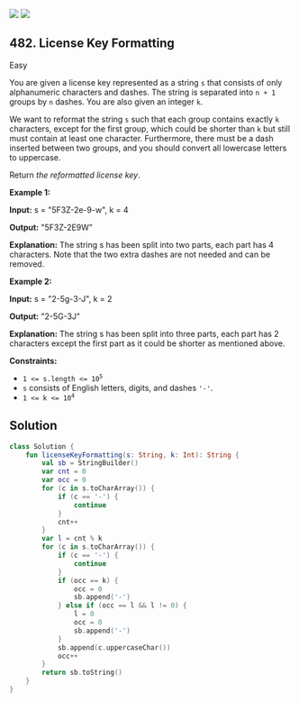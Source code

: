 [![](https://img.shields.io/github/stars/javadev/LeetCode-in-Kotlin?label=Stars&style=flat-square)](https://github.com/javadev/LeetCode-in-Kotlin)
[![](https://img.shields.io/github/forks/javadev/LeetCode-in-Kotlin?label=Fork%20me%20on%20GitHub%20&style=flat-square)](https://github.com/javadev/LeetCode-in-Kotlin/fork)

## 482\. License Key Formatting

Easy

You are given a license key represented as a string `s` that consists of only alphanumeric characters and dashes. The string is separated into `n + 1` groups by `n` dashes. You are also given an integer `k`.

We want to reformat the string `s` such that each group contains exactly `k` characters, except for the first group, which could be shorter than `k` but still must contain at least one character. Furthermore, there must be a dash inserted between two groups, and you should convert all lowercase letters to uppercase.

Return _the reformatted license key_.

**Example 1:**

**Input:** s = "5F3Z-2e-9-w", k = 4

**Output:** "5F3Z-2E9W"

**Explanation:** The string s has been split into two parts, each part has 4 characters. Note that the two extra dashes are not needed and can be removed.

**Example 2:**

**Input:** s = "2-5g-3-J", k = 2

**Output:** "2-5G-3J"

**Explanation:** The string s has been split into three parts, each part has 2 characters except the first part as it could be shorter as mentioned above.

**Constraints:**

*   <code>1 <= s.length <= 10<sup>5</sup></code>
*   `s` consists of English letters, digits, and dashes `'-'`.
*   <code>1 <= k <= 10<sup>4</sup></code>

## Solution

```kotlin
class Solution {
    fun licenseKeyFormatting(s: String, k: Int): String {
        val sb = StringBuilder()
        var cnt = 0
        var occ = 0
        for (c in s.toCharArray()) {
            if (c == '-') {
                continue
            }
            cnt++
        }
        var l = cnt % k
        for (c in s.toCharArray()) {
            if (c == '-') {
                continue
            }
            if (occ == k) {
                occ = 0
                sb.append('-')
            } else if (occ == l && l != 0) {
                l = 0
                occ = 0
                sb.append('-')
            }
            sb.append(c.uppercaseChar())
            occ++
        }
        return sb.toString()
    }
}
```